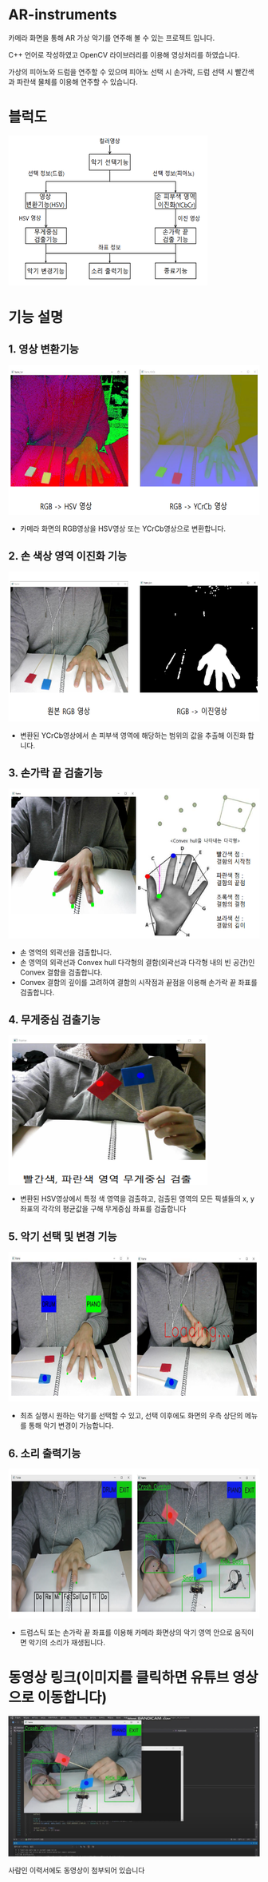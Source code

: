 # AR-instruments
카메라 화면을 통해 AR 가상 악기를 연주해 볼 수 있는 프로젝트 입니다.  

C++ 언어로 작성하였고 OpenCV 라이브러리를 이용해 영상처리를 하였습니다.  

가상의 피아노와 드럼을 연주할 수 있으며 피아노 선택 시 손가락, 드럼 선택 시 빨간색과 파란색 물체를 이용해 연주할 수 있습니다.  
### 

# 블럭도
<img src="/img/블럭도.png" width="400" height="300">  

### 

# 기능 설명
## 1. 영상 변환기능 ##  
<img src="/img/영상변환기능.png" width="600" height="300">  

- 카메라 화면의 RGB영상을 HSV영상 또는 YCrCb영상으로 변환합니다.

### 

## 2. 손 색상 영역 이진화 기능 ##  
<img src="/img/영상이진화2.png" width="600" height="300">  

- 변환된 YCrCb영상에서 손 피부색 영역에 해당하는 범위의 값을 추출해 이진화 합니다.

### 

## 3. 손가락 끝 검출기능 ##  
<img src="/img/컨벡스결함.png" width="600" height="300">  

- 손 영역의 외곽선을 검출합니다.
- 손 영역의 외곽선과 Convex hull 다각형의 결함(외곽선과 다각형 내의 빈 공간)인 Convex 결함을 검출합니다.
- Convex 결함의 깊이를 고려하여 결함의 시작점과 끝점을 이용해 손가락 끝 좌표를 검출합니다.

### 

## 4. 무게중심 검출기능 ##  
<img src="/img/무게중심검출.png" width="400" height="300">  

- 변환된 HSV영상에서 특정 색 영역을 검출하고, 검출된 영역의 모든 픽셀들의 x, y좌표의 각각의 평균값을 구해 무게중심 좌표를 검출합니다

### 

## 5. 악기 선택 및 변경 기능 ##  
<img src="/img/악기선택기능2.png" width="600" height="300">

- 최초 실행시 원하는 악기를 선택할 수 있고, 선택 이후에도 화면의 우측 상단의 메뉴를 통해 악기 변경이 가능합니다.

### 

## 6. 소리 출력기능 ##  
<img src="/img/소리출력기능.png" width="600" height="300">

- 드럼스틱 또는 손가락 끝 좌표를 이용해 카메라 화면상의 악기 영역 안으로 움직이면 악기의 소리가 재생됩니다.

### 

# 동영상 링크(이미지를 클릭하면 유튜브 영상으로 이동합니다) #
[![Video Label](https://github.com/emperor5519/AR-instruments/blob/main/img/%EC%9C%A0%ED%8A%9C%EB%B8%8C%EC%8D%B8%EB%84%A4%EC%9D%BC.png)](https://www.youtube.com/watch?v=4u47xhIxIt0&ab_channel=%EC%B5%9C%EC%8A%B9%ED%98%B8)

사람인 이력서에도 동영상이 첨부되어 있습니다  
